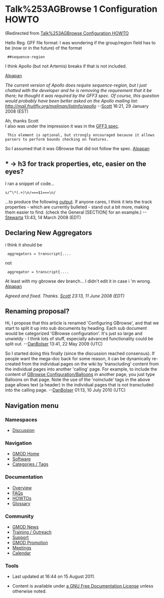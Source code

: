



<span id="top"></span>


# <span dir="auto">Talk%253AGBrowse 1 Configuration HOWTO</span>





(Redirected from [Talk%253AGBrowse Configuration
HOWTO](Talk%253AGBrowse_Configuration_HOWTO)





Hello Reg. GFF file format: I was wondering if the group/region field
has to be (now or in the future) of the format

     ##sequence-region

I think Apollo (but not Artemis) breaks if that is not included.

[Alpapan](User%253AAlpapan "User%253AAlpapan")

_The current version of Apollo does require sequence-region, but I just
chatted with the developer and he is removing the requirement that it be
there; he thought it was required by the GFF3 spec. Of course, this
question would probably have been better asked on the Apollo mailing
list: <a href="http://mail.fruitfly.org/mailman/listinfo/apollo"
class="external free"
rel="nofollow">http://mail.fruitfly.org/mailman/listinfo/apollo</a>_
--[Scott](User%253AScott "User%253AScott") 16:21, 29 January 2008 (EST)

Ah, thanks Scott  
I also was under the impression it was in the
<a href="http://www.sequenceontology.org/gff3.shtml"
class="external text" rel="nofollow">GFF3 spec</a>.

     This element is optional, but strongly encouraged because it allows parsers to perform bounds checking on features.

So I assumed that it was GBrowse that did not follow the spec.
[Alpapan](User%253AAlpapan "User%253AAlpapan")

## <span id=".2A_-.3E_h3_for_track_properties.2C_etc.2C_easier_on_the_eyes.3F" class="mw-headline">\* -\> h3 for track properties, etc, easier on the eyes?</span>

I ran a snippet of code...

    s/^\*(.+)\n/===$1===\n/

...to produce the following
<a href="GBrowse_Configuration_HOWTO/bullets2h3" class="mw-redirect"
title="GBrowse Configuration HOWTO/bullets2h3">output</a>. If anyone
cares, I think it lets the track properties - which are currently
bulleted - stand out a bit more, making them easier to find. (check the
General \[SECTION\] for an example.)
--[Stewarta](User%253AStewarta "User%253AStewarta") 13:43, 14 March 2008 (EDT)

## <span id="Declaring_New_Aggregators" class="mw-headline">Declaring New Aggregators</span>

i think it should be

     aggregators = transcript{....

not

     aggregator = transcript{....

At least with my gbrowse dev branch... I didn't edit it in case i 'm
wrong. [Alpapan](User%253AAlpapan "User%253AAlpapan")

_Agreed and fixed. Thanks. [Scott](User%253AScott "User%253AScott") 23:13, 11
June 2008 (EDT)_

## <span id="Renaming_proposal.3F" class="mw-headline">Renaming proposal?</span>

Hi, I propose that this article is renamed 'Configuring
GBrowse', and that we start to split it up into sub documents by
heading. Each sub document would be categorized 'GBrowse configuration'.
It's just so large and unwieldy - I think lots of stuff, especially
advanced functionality could be split out.
--[DanBolser](User%253ADanBolser "User%253ADanBolser") 13:41, 22 May 2009 (UTC)

So I started doing this finally (since the discussion reached
consensus). If people want the mega-doc back for some reason, it can be
dynamically re-created from the individual pages on the wiki by
'transcluding' content from the individual pages into another 'calling'
page. For example, to include the content of [GBrowse
Configuration/Balloons](GBrowse_Configuration/Balloons "GBrowse Configuration/Balloons")
in another page, you just type Balloons on
that page. Note the use of the 'noinclude' tags in the above page allows
text (a header) in the individual pages that is not transcluded into the
calling page. --[DanBolser](User%253ADanBolser "User%253ADanBolser") 01:13, 10
July 2010 (UTC)








## Navigation menu




### Namespaces

- <span id="ca-talk"><a href="Talk%253AGBrowse_1_Configuration_HOWTO" accesskey="t"
  title="Discussion about the content page [t]">Discussion</a></span>


### Navigation



- <span id="n-GMOD-Home">[GMOD Home](Main_Page)</span>
- <span id="n-Software">[Software](GMOD_Components)</span>
- <span id="n-Categories-.2F-Tags">[Categories /
  Tags](Categories)</span>




### Documentation



- <span id="n-Overview">[Overview](Overview)</span>
- <span id="n-FAQs">[FAQs](Category%253AFAQ)</span>
- <span id="n-HOWTOs">[HOWTOs](Category%253AHOWTO)</span>
- <span id="n-Glossary">[Glossary](Glossary)</span>




### Community



- <span id="n-GMOD-News">[GMOD News](GMOD_News)</span>
- <span id="n-Training-.2F-Outreach">[Training /
  Outreach](Training_and_Outreach)</span>
- <span id="n-Support">[Support](Support)</span>
- <span id="n-GMOD-Promotion">[GMOD Promotion](GMOD_Promotion)</span>
- <span id="n-Meetings">[Meetings](Meetings)</span>
- <span id="n-Calendar">[Calendar](Calendar)</span>




### Tools




- <span id="footer-info-lastmod">Last updated at 16:44 on 15 August 2011.</span>
<!-- - <span id="footer-info-viewcount">24,377 page views.</span> -->
- <span id="footer-info-copyright">Content is available under
  <a href="http://www.gnu.org/licenses/fdl-1.3.html" class="external"
  rel="nofollow">a GNU Free Documentation License</a> unless otherwise
  noted.</span>

<!-- -->



<!-- -->



